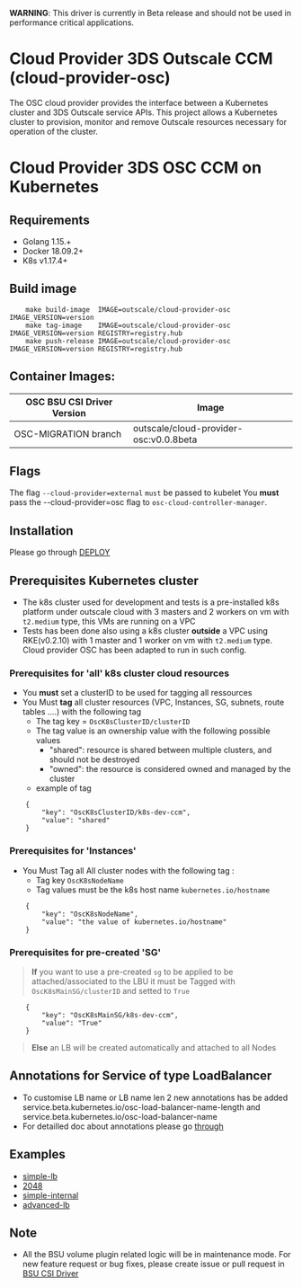 **WARNING**: This driver is currently in Beta release and should not be used in performance critical applications.

# Cloud Provider 3DS Outscale CCM (cloud-provider-osc)
The OSC cloud provider provides the interface between a Kubernetes cluster and 3DS Outscale service APIs. 
This project allows a Kubernetes cluster to provision, monitor and remove Outscale resources necessary for operation of the cluster.

# Cloud Provider 3DS OSC CCM on Kubernetes

## Requirements
* Golang 1.15.+
* Docker 18.09.2+ 
* K8s v1.17.4+

## Build image

```
	make build-image  IMAGE=outscale/cloud-provider-osc IMAGE_VERSION=version
	make tag-image	  IMAGE=outscale/cloud-provider-osc IMAGE_VERSION=version REGISTRY=registry.hub
	make push-release IMAGE=outscale/cloud-provider-osc IMAGE_VERSION=version REGISTRY=registry.hub
```

## Container Images:

|OSC BSU CSI Driver Version | Image                                     |
|---------------------------|-------------------------------------------|
|OSC-MIGRATION branch       |outscale/cloud-provider-osc:v0.0.8beta     |


## Flags
The flag `--cloud-provider=external` `must` be passed to kubelet
You  **must** pass the --cloud-provider=osc flag to `osc-cloud-controller-manager`.


## Installation
Please go through [DEPLOY](./deploy/README.md)


## Prerequisites Kubernetes cluster

- The k8s cluster used for development and tests is a pre-installed k8s platform under outscale cloud with 3 masters and 2 workers on vm with `t2.medium` type, this VMs are running on a VPC
- Tests has been done also using a k8s cluster **outside** a VPC using RKE(v0.2.10) with 1 master and 1 worker on vm with `t2.medium` type. Cloud provider OSC has been adapted to run in such config. 

### Prerequisites for 'all' k8s cluster cloud resources
- You **must** set a clusterID to be used for tagging all ressources
- You Must **tag** all cluster resources (VPC, Instances, SG, subnets, route tables ....)  with the following tag
	* The tag key = `OscK8sClusterID/clusterID`
	* The tag value is an ownership value with the following possible values 
    	- "shared": resource is shared between multiple clusters, and should not be destroyed
     	- "owned": the resource is considered owned and managed by the cluster
	* example of tag
```     
	{
		"key": "OscK8sClusterID/k8s-dev-ccm",
		"value": "shared"
 	}
```
### Prerequisites for 'Instances'
- You Must Tag all All cluster nodes with the following tag :
	* Tag key `OscK8sNodeName`
	* Tag values must be the k8s host name `kubernetes.io/hostname`
	
```     
	{
		"key": "OscK8sNodeName",
		"value": "the value of kubernetes.io/hostname"
	}
```
 
### Prerequisites for pre-created 'SG'
 > **If** you want to use a pre-created `sg` to be applied to be attached/associated to the LBU 
   it must be Tagged with `OscK8sMainSG/clusterID` and setted to `True`
	
```     
	{
		"key": "OscK8sMainSG/k8s-dev-ccm",
		"value": "True"
	}
```
 > **Else** an LB will be created automatically and attached to all Nodes

## Annotations for Service of type LoadBalancer
- To customise LB name or LB name len 2 new annotations has be added  service.beta.kubernetes.io/osc-load-balancer-name-length and service.beta.kubernetes.io/osc-load-balancer-name 
- For detailled doc about annotations please go [through](./docs/annotations.md)

## Examples
- [simple-lb](./examples/simple-lb)
- [2048](./examples/2048)
- [simple-internal](./examples/simple-internal)
- [advanced-lb](./examples/advanced-lb)

## Note
* All the BSU volume plugin related logic will be in maintenance mode. For new feature request or bug fixes, please create issue or pull request in [BSU CSI Driver](https://github.com/outscale-dev/osc-bsu-csi-driver)
